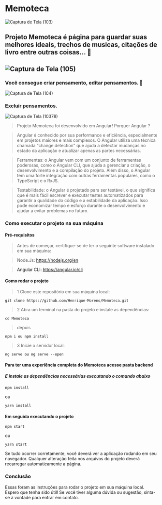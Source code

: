 # Memoteca
![Captura de Tela (103)](https://user-images.githubusercontent.com/88099935/235311827-ef060f57-7cbc-47a9-9866-831acb1a1244.png)

<h2> Projeto Memoteca é página para guardar suas melhores ideais, trechos de musicas, citações de livro entre outras coisas... 💭<h2>

![Captura de Tela (105)](https://user-images.githubusercontent.com/88099935/235320975-94ed2fd0-d938-446e-9714-2fbc0b713ce4.png)

<h3> Você consegue criar pensamento, editar pensamentos. 📝 </h3>

![Captura de Tela (104)](https://user-images.githubusercontent.com/88099935/235320542-a3757e22-d681-4cd1-85d6-29b9c286dcd0.png)

<h3> Excluir pensamentos. </h3>

![Captura de Tela (10378)](https://user-images.githubusercontent.com/88099935/235320790-daf92da3-cdf5-4054-b64d-647f688f19a3.png)

> Projeto Memoteca foi desenvolvido em Angular! Porquer Angular ?

> Angular é conhecido por sua performance e eficiência, especialmente em projetos maiores e mais complexos. O Angular utiliza uma técnica chamada "change detection" que ajuda a detectar mudanças no estado da aplicação e atualizar apenas as partes necessárias.

> Ferramentas: o Angular vem com um conjunto de ferramentas poderosas, como o Angular CLI, que ajuda a gerenciar a criação, o desenvolvimento e a compilação do projeto. Além disso, o Angular tem uma forte integração com outras ferramentas populares, como o TypeScript e o RxJS.

> Testabilidade: o Angular é projetado para ser testável, o que significa que é mais fácil escrever e executar testes automatizados para garantir a qualidade do código e a estabilidade da aplicação. Isso pode economizar tempo e esforço durante o desenvolvimento e ajudar a evitar problemas no futuro.

<h3>Como executar o projeto na sua máquina</h3>

<h4>Pré-requisitos</h4>

>Antes de começar, certifique-se de ter o seguinte software instalado em sua máquina:

>Node.Js: <a> https://nodejs.org/en <a/> <br>

>Angular CLI: <a> https://angular.io/cli </a>

<h4> Como rodar o projeto </h4>

> 1 Clone este repositório em sua máquina local:

``
git clone https://github.com/Henrique-Moreno/Memoteca.git
``

> 2 Abra um terminal na pasta do projeto e instale as dependências:

``
cd Memoteca
``
> depois

``
npm i ou npm install
``

> 3 Inicie o servidor local:

``
ng serve ou ng serve --open
``
<h4> Para ter uma experiência completa do Memoteca acesse pasta backend </h4>

<h5> E instale as dependências necessárias executando o comando abaixo </h5>

``
npm install
``

ou

``
yarn install
``

<h4> Em seguida executando o projeto </h4>

``
npm start
``

ou

``
yarn start
``

<p>Se tudo ocorrer corretamente, você deverá ver a aplicação rodando em seu navegador. Qualquer alteração feita nos arquivos do projeto deverá recarregar automaticamente a página. </p>

<h3>Conclusão </h3>

<p>Essas foram as instruções para rodar o projeto em sua máquina local. Espero que tenha sido útil! Se você tiver alguma dúvida ou sugestão, sinta-se à vontade para entrar em contato.</p>
